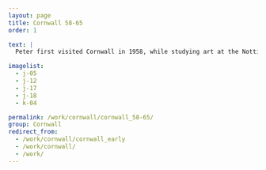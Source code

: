 ```yaml
---
layout: page
title: Cornwall 58-65
order: 1

text: |
  Peter first visited Cornwall in 1958, while studying art at the Nottingham Art School. He found and at once fell in love with its wild beauty and returned regularly. Three paintings inspired by the Cornish Coast were selected for the Royal Academy Summer Exhibition in 1965.

imagelist:
  - j-05
  - j-12
  - j-17
  - j-18
  - k-04

permalink: /work/cornwall/cornwall_58-65/
group: Cornwall
redirect_from:
  - /work/cornwall/cornwall_early
  - /work/cornwall/
  - /work/
---
```

